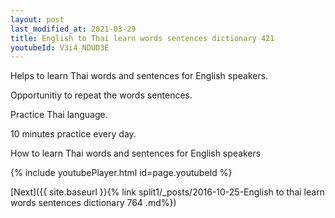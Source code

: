 ```yaml
---
layout: post
last_modified_at: 2021-03-29
title: English to Thai learn words sentences dictionary 421 
youtubeId: V3i4_NDUD3E
---
```

 
 
Helps to learn Thai words and sentences for English speakers.

Opportunitiy to repeat the words sentences. 

Practice Thai language. 
 
10 minutes practice every day. 
 
How to learn Thai words and sentences for English speakers 
 
{% include youtubePlayer.html id=page.youtubeId %}
 
 
[Next]({{ site.baseurl }}{% link  split1/_posts/2016-10-25-English to thai learn words sentences dictionary 764 .md%})
 
